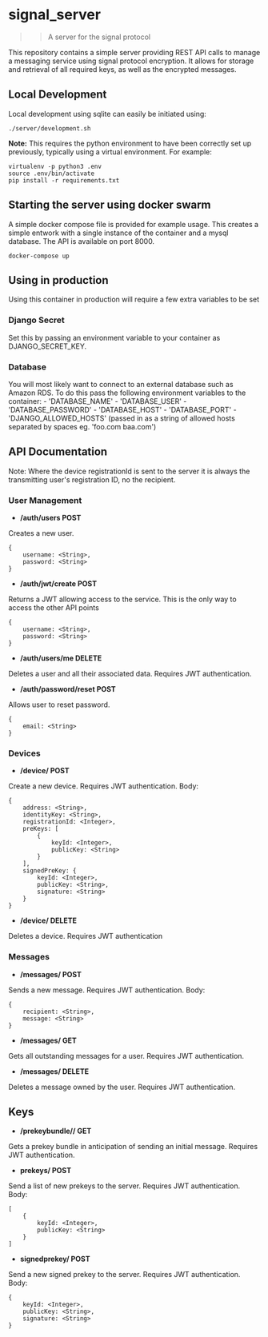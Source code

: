 # signal_server
>> A server for the signal protocol

This repository contains a simple server providing REST API calls to manage a messaging service using signal protocol encryption. It allows for storage and retrieval of all required keys, as well as the encrypted messages.

## Local Development
Local development using sqlite can easily be initiated using:
```
./server/development.sh
```

**Note:** This requires the python environment to have been correctly set up previously, typically using a virtual environment. For example:
```
virtualenv -p python3 .env
source .env/bin/activate
pip install -r requirements.txt
```

## Starting the server using docker swarm
A simple docker compose file is provided for example usage. This creates a simple entwork with a single instance of the container and a mysql database. The API is available on port 8000.
```
docker-compose up
```

## Using in production
Using this container in production will require a few extra variables to be set

### Django Secret
Set this by passing an environment variable to your container as DJANGO_SECRET_KEY.

### Database
You will most likely want to connect to an external database such as Amazon RDS. To do this pass the following environment variables to the container:
    - 'DATABASE_NAME'
    - 'DATABASE_USER'
    - 'DATABASE_PASSWORD'
    - 'DATABASE_HOST'
    - 'DATABASE_PORT'
    - 'DJANGO_ALLOWED_HOSTS' (passed in as a string of allowed hosts separated by spaces eg. 'foo.com baa.com')

## API Documentation

Note: Where the device registrationId is sent to the server it is always the transmitting user's registration ID, no the recipient.

### User Management

- **/auth/users POST**

Creates a new user.
```
{
    username: <String>,
    password: <String>
}
```

- **/auth/jwt/create POST**

Returns a JWT allowing access to the service. This is the only way to access the other API points
```
{
    username: <String>,
    password: <String>
}
```

- **/auth/users/me DELETE**

Deletes a user and all their associated data. Requires JWT authentication.

- **/auth/password/reset POST**

Allows user to reset password.
```
{
	email: <String>
}
```

### Devices

- **/device/<deviceRegistrationID> POST**

Create a new device. Requires JWT authentication.
Body:
```
{
	address: <String>,
	identityKey: <String>,
	registrationId: <Integer>,
	preKeys: [
		{
			keyId: <Integer>,
			publicKey: <String>
		}
	],
	signedPreKey: {
		keyId: <Integer>,
		publicKey: <String>,
		signature: <String>
	}
}
```

- **/device/<deviceRegistrationID> DELETE**

Deletes a device. Requires JWT authentication


### Messages

- **/messages/<deviceRegistrationID> POST**

Sends a new message. Requires JWT authentication.
Body:
```
{
	recipient: <String>,
	message: <String>
}
```

- **/messages/<deviceRegistrationID> GET**

Gets all outstanding messages for a user. Requires JWT authentication.

- **/messages/<deviceRegistrationID> DELETE**

Deletes a message owned by the user. Requires JWT authentication.

## Keys

- **/prekeybundle/<recipientUsername>/<deviceRegistrationID> GET**

Gets a prekey bundle in anticipation of sending an initial message. Requires JWT authentication.

- **prekeys/<deviceRegistrationID> POST**

Send a list of new prekeys to the server. Requires JWT authentication.
Body:
```
[
	{
		keyId: <Integer>,
		publicKey: <String>
	}
]
```

- **signedprekey/<deviceRegistrationID> POST**

Send a new signed prekey to the server. Requires JWT authentication.
Body:
```
{
	keyId: <Integer>,
	publicKey: <String>,
	signature: <String>
}
```


